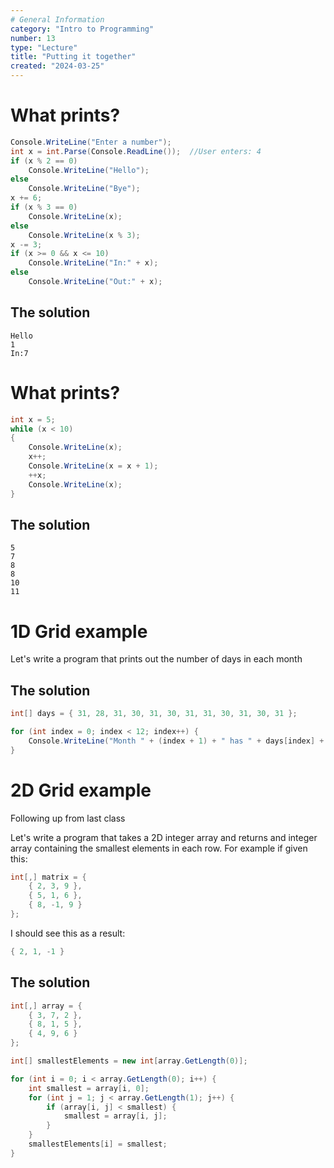 ```yaml
---
# General Information
category: "Intro to Programming"
number: 13
type: "Lecture"
title: "Putting it together"
created: "2024-03-25"
---
```


# What prints?

```cs
Console.WriteLine("Enter a number");
int x = int.Parse(Console.ReadLine()); 	//User enters: 4
if (x % 2 == 0)
    Console.WriteLine("Hello");
else
    Console.WriteLine("Bye");
x += 6;
if (x % 3 == 0)
    Console.WriteLine(x);
else
    Console.WriteLine(x % 3);
x -= 3;
if (x >= 0 && x <= 10)
    Console.WriteLine("In:" + x);
else
    Console.WriteLine("Out:" + x);
```

## The solution

```text
Hello
1
In:7
```

# What prints?

```cs
int x = 5;
while (x < 10)
{
    Console.WriteLine(x);
    x++;
    Console.WriteLine(x = x + 1);
    ++x;
    Console.WriteLine(x);
}
```

## The solution

```text
5
7
8
8
10
11
```

# 1D Grid example

Let's write a program that prints out the number of days in each month

## The solution

```cs
int[] days = { 31, 28, 31, 30, 31, 30, 31, 31, 30, 31, 30, 31 };

for (int index = 0; index < 12; index++) {
    Console.WriteLine("Month " + (index + 1) + " has " + days[index] + " days.");
}
```

# 2D Grid example

Following up from last class

Let's write a program that takes a 2D integer array and returns and integer array containing the smallest elements in each row. For example if given this:

```cs
int[,] matrix = {
    { 2, 3, 9 },
    { 5, 1, 6 },
    { 8, -1, 9 }
};
```

I should see this as a result:

```cs
{ 2, 1, -1 }
```

## The solution

```cs
int[,] array = {
    { 3, 7, 2 },
    { 8, 1, 5 },
    { 4, 9, 6 }
};

int[] smallestElements = new int[array.GetLength(0)];

for (int i = 0; i < array.GetLength(0); i++) {
    int smallest = array[i, 0];
    for (int j = 1; j < array.GetLength(1); j++) {
        if (array[i, j] < smallest) {
            smallest = array[i, j];
        }
    }
    smallestElements[i] = smallest;
}
```
